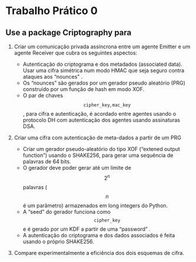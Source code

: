 # Trabalho Prático 0

## Use a package Criptography  para 

1. Criar um comunicação privada assíncrona entre um agente Emitter e um agente Receiver que cubra os seguintes aspectos:
	* Autenticação do criptograma e dos metadados (associated data). Usar uma cifra simétrica  num modo HMAC  que seja seguro contra ataques aos “nounces” .
	* Os “nounces” são gerados por um gerador pseudo aleatório (PRG) construído por um função de hash em modo XOF.
	* O par de chaves $$\mathtt{cipher\_key}, \mathtt{mac\_key}$$ , para cifra e autenticação, é acordado entre agentes usando o protocolo DH com autenticação dos agentes usando assinaturas DSA.

2. Criar uma cifra com autenticação de meta-dados a partir de um PRG
	* Criar um gerador pseudo-aleatório do tipo XOF (“extened output function”) usando o SHAKE256, para gerar uma sequência de palavras de 64 bits. 
	* O gerador deve poder gerar até um limite de $$\,2^n\,$$ palavras ($$n$$ é  um parâmetro) armazenados em long integers do Python.
	* A “seed” do gerador funciona como $$\mathtt{cipher\_key}$$ e é gerado por um KDF a partir de uma “password” .
	* A autenticação do criptograma e dos dados associados é feita usando o próprio SHAKE256.

3. Compare experimentalmente a eficiência dos dois esquemas de cifra.

	
